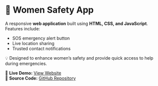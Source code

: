 # 🚨 Women Safety App  

A responsive **web application** built using **HTML, CSS, and JavaScript**.  
Features include:
- SOS emergency alert button  
- Live location sharing  
- Trusted contact notifications  

💡 Designed to enhance women’s safety and provide quick access to help during emergencies.  

🔗 **Live Demo:** [View Website](https://manikaparamanik8.github.io/Women-Safety-App/)  
📂 **Source Code:** [GitHub Repository](https://github.com/manikaparamanik8/Women-Safety-App)

